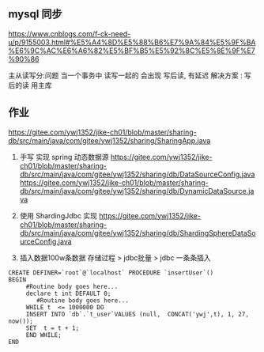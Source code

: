 
## mysql 同步
https://www.cnblogs.com/f-ck-need-u/p/9155003.html#%E5%A4%8D%E5%88%B6%E7%9A%84%E5%9F%BA%E6%9C%AC%E6%A6%82%E5%BF%B5%E5%92%8C%E5%8E%9F%E7%90%86


主从读写分:问题
 当一个事务中 读写一起的  会出现 写后读, 有延迟 
 解决方案 : 写后的读 用主库



## 作业
https://gitee.com/ywj1352/jike-ch01/blob/master/sharing-db/src/main/java/com/gitee/ywj1352/sharing/SharingApp.java

1. 手写 实现 spring 动态数据源
   https://gitee.com/ywj1352/jike-ch01/blob/master/sharing-db/src/main/java/com/gitee/ywj1352/sharing/db/DataSourceConfig.java
   https://gitee.com/ywj1352/jike-ch01/blob/master/sharing-db/src/main/java/com/gitee/ywj1352/sharing/db/DynamicDataSource.java
   
2. 使用 ShardingJdbc 实现
   https://gitee.com/ywj1352/jike-ch01/blob/master/sharing-db/src/main/java/com/gitee/ywj1352/sharing/db/ShardingSphereDataSourceConfig.java
   
3. 插入数据100w条数据
 存储过程 > jdbc批量 > jdbc 一条条插入
   
```
CREATE DEFINER=`root`@`localhost` PROCEDURE `insertUser`()
BEGIN
	 #Routine body goes here...
	 declare t int DEFAULT 0;
		#Routine body goes here...
	 WHILE t  <= 1000000 DO
	 INSERT INTO `db`.`t_user`VALUES (null,  CONCAT('ywj',t), 1, 27, now());
	 SET  t = t + 1; 
	 END WHILE;
END
```
